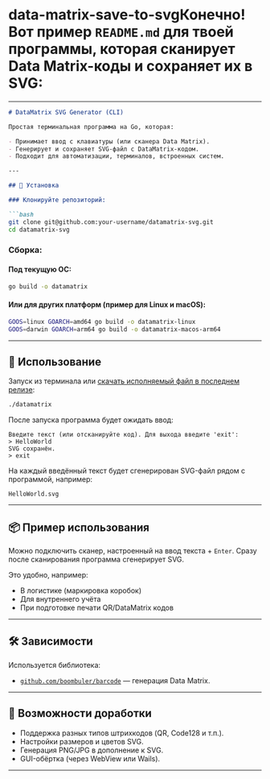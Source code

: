 # data-matrix-save-to-svgКонечно! Вот пример `README.md` для твоей программы, которая сканирует Data Matrix-коды и сохраняет их в SVG:

---

```markdown
# DataMatrix SVG Generator (CLI)

Простая терминальная программа на Go, которая:

- Принимает ввод с клавиатуры (или сканера Data Matrix).
- Генерирует и сохраняет SVG-файл с DataMatrix-кодом.
- Подходит для автоматизации, терминалов, встроенных систем.

---

## 🔧 Установка

### Клонируйте репозиторий:

```bash
git clone git@github.com:your-username/datamatrix-svg.git
cd datamatrix-svg
```

### Сборка:

#### Под текущую ОС:

```bash
go build -o datamatrix
```

#### Или для других платформ (пример для Linux и macOS):

```bash
GOOS=linux GOARCH=amd64 go build -o datamatrix-linux
GOOS=darwin GOARCH=arm64 go build -o datamatrix-macos-arm64
```

---

## 🚀 Использование

Запуск из терминала или [скачать исполняемый файл в последнем релизе](https://github.com/SheerGeyser/data-matrix-save-to-svg/releases/tag/v1.0.0):

```bash
./datamatrix
```

После запуска программа будет ожидать ввод:

```
Введите текст (или отсканируйте код). Для выхода введите 'exit':
> HelloWorld
SVG сохранён.
> exit
```

На каждый введённый текст будет сгенерирован SVG-файл рядом с программой, например:

```
HelloWorld.svg
```

---

## 📦 Пример использования

Можно подключить сканер, настроенный на ввод текста + `Enter`. Сразу после сканирования программа сгенерирует SVG.

Это удобно, например:

- В логистике (маркировка коробок)
- Для внутреннего учёта
- При подготовке печати QR/DataMatrix кодов

---

## 🛠 Зависимости

Используется библиотека:

- [`github.com/boombuler/barcode`](https://github.com/boombuler/barcode) — генерация Data Matrix.

---

## 🧹 Возможности доработки

- Поддержка разных типов штрихкодов (QR, Code128 и т.п.).
- Настройки размеров и цветов SVG.
- Генерация PNG/JPG в дополнение к SVG.
- GUI-обёртка (через WebView или Wails).

---
